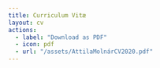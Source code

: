 ```yaml
---
title: Curriculum Vitæ
layout: cv
actions:
  - label: "Download as PDF"
  - icon: pdf
  - url: "/assets/AttilaMolnárCV2020.pdf"
---
```


